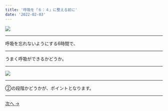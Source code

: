 ```yaml
---
title: '呼吸を「６：４」に整える前に'
date: '2022-02-03'
---
```

![](/images/003.jpg)
***
呼吸を忘れないようにする6時間で、
***
うまく呼吸ができるかどうか。
***
![](/images/003_.jpg)
***
②の段階かどうかが、ポイントとなります。
***
[ 次へ → ](/posts/04)
